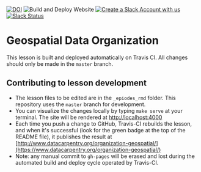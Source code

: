 [![DOI](https://zenodo.org/badge/128227810.svg)](https://zenodo.org/badge/latestdoi/128227810)
![Build and Deploy Website](https://github.com/datacarpentry/organization-geospatial/actions/workflows/deploy.yml/badge.svg)
[![Create a Slack Account with us](https://img.shields.io/badge/Create_Slack_Account-The_Carpentries-071159.svg)](https://swc-slack-invite.herokuapp.com/)
[![Slack Status](https://img.shields.io/badge/Slack_Channel-dc--geospatial-E01563.svg)](https://swcarpentry.slack.com/messages/C9ME7G5RD)

# Geospatial Data Organization

This lesson is built and deployed automatically on Travis CI. All changes should only be made in the `master` branch.

## Contributing to lesson development

- The lesson files to be edited are in the `_epiodes_rmd` folder. This repository uses the `master` branch for development.
- You can visualize the changes locally by typing `make serve` at your terminal. The site will be rendered at [http://localhost:4000](https://localhost:4000)
- Each time you push a change to GitHub, Travis-CI rebuilds the lesson, and when it's successful (look for the green badge at the top of the README file), it publishes the result at [http://www.datacarpentry.org/organization-geospatial/](https://www.datacarpentry.org/organization-geospatial/)
- Note: any manual commit to `gh-pages` will be erased and lost during the automated build and deploy cycle operated by Travis-CI.


